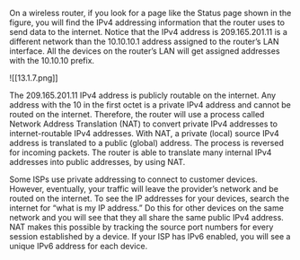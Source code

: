 On a wireless router, if you look for a page like the Status page shown in the figure, you will find the IPv4 addressing information that the router uses to send data to the internet. Notice that the IPv4 address is 209.165.201.11 is a different network than the 10.10.10.1 address assigned to the router’s LAN interface. All the devices on the router’s LAN will get assigned addresses with the 10.10.10 prefix.

![[13.1.7.png]]

The 209.165.201.11 IPv4 address is publicly routable on the internet. Any address with the 10 in the first octet is a private IPv4 address and cannot be routed on the internet. Therefore, the router will use a process called Network Address Translation (NAT) to convert private IPv4 addresses to internet-routable IPv4 addresses. With NAT, a private (local) source IPv4 address is translated to a public (global) address. The process is reversed for incoming packets. The router is able to translate many internal IPv4 addresses into public addresses, by using NAT.

Some ISPs use private addressing to connect to customer devices. However, eventually, your traffic will leave the provider’s network and be routed on the internet. To see the IP addresses for your devices, search the internet for “what is my IP address.” Do this for other devices on the same network and you will see that they all share the same public IPv4 address. NAT makes this possible by tracking the source port numbers for every session established by a device. If your ISP has IPv6 enabled, you will see a unique IPv6 address for each device.